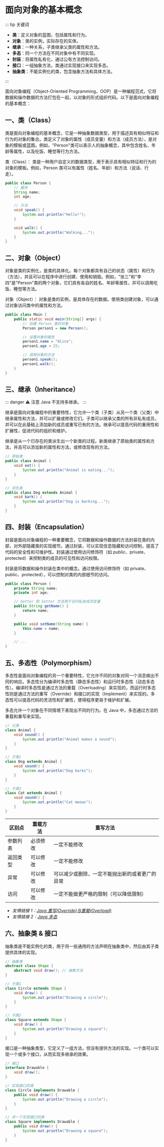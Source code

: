 # 面向对象的基本概念

::: tip 关键词

- **类**：定义对象的蓝图，包括属性和行为。
- **对象**：类的实例，实际存在的实体。
- **继承**：一种关系，子类继承父类的属性和方法。
- **多态**：同一个方法在不同对象中有不同实现。
- **封装**：将属性私有化，通过公有方法控制访问。
- **接口**：一组抽象方法，类通过实现接口来实现多态。
- **抽象类**：不能实例化的类，包含抽象方法和具体方法。

:::

面向对象编程（Object-Oriented Programming，OOP）是一种编程范式，它将数据和操作数据的方法打包在一起，以对象的形式组织代码。以下是面向对象编程的基本概念：

## 一、类（Class）

类是面向对象编程的基本概念，它是一种抽象数据类型，用于描述具有相似特征和行为的对象的集合。类定义了对象的属性（成员变量）和方法（成员方法），是对象的模板或蓝图。例如，"Person"类可以表示人的抽象概念，其中包含姓名、年龄等属性，以及吃饭、睡觉等行为方法。

类（Class）： 类是一种用户自定义的数据类型，用于表示具有相似特征和行为的对象的模板。例如，Person 类可以有属性（姓名、年龄）和方法（说话、行走）。

```java
public class Person {
    // 属性
    String name;
    int age;

    // 方法
    void speak() {
        System.out.println("Hello!");
    }

    void walk() {
        System.out.println("Walking...");
    }
}
```

## 二、对象（Object）

对象是类的实例化，是类的具体化。每个对象都具有自己的状态（属性）和行为（方法），并且可以在程序中进行创建、使用和销毁。例如，"张三"和"李四"是"Person"类的两个对象，它们具有各自的姓名、年龄等属性，并可以调用吃饭、睡觉等方法。

对象（Object）： 对象是类的实例，是具体存在的数据。使用类创建对象，可以通过对象访问类中的属性和方法。

```java
public class Main {
    public static void main(String[] args) {
        // 创建 Person 类的对象
        Person person1 = new Person();

        // 设置对象的属性
        person1.name = "Alice";
        person1.age = 25;

        // 调用对象的方法
        person1.speak();
        person1.walk();
    }
}
```

## 三、继承（Inheritance）

::: danger ⚠️ 注意
Java 不支持多继承。
:::

继承是面向对象编程中的重要特性，它允许一个类（子类）从另一个类（父类）中继承属性和方法，并可以扩展或修改它们。子类可以继承父类的所有非私有成员，并可以在此基础上添加新的成员或重写已有的方法。继承可以提高代码的重用性和扩展性，促进代码的组织和维护。

继承是从一个已存在的类派生出一个新类的过程。新类继承了原始类的属性和方法，并且可以添加新的属性和方法，或修改现有的方法。

```java
// 原始类
public class Animal {
    void eat() {
        System.out.println("Animal is eating...");
    }
}

// 派生类
public class Dog extends Animal {
    void bark() {
        System.out.println("Dog is barking...");
    }
}
```

## 四、封装（Encapsulation）

封装是面向对象编程的一种重要概念，它将数据和操作数据的方法封装在类的内部，对外部隐藏类的实现细节。通过封装，可以实现信息隐藏和访问控制，提高了代码的安全性和可维护性。封装通过使用访问修饰符（如 public、private、protected）来控制类的成员的可见性和访问权限。

封装是将数据和操作封装在类中的概念。通过使用访问修饰符（如 private、public、protected），可以控制对类的内部细节的访问。

```java
public class Person {
    private String name;
    private int age;

    // Getter 和 Setter 方法用于访问私有成员变量
    public String getName() {
        return name;
    }

    public void setName(String name) {
        this.name = name;
    }

    // ...
}
```

## 五、多态性（Polymorphism）

多态性是面向对象编程的另一个重要特性，它允许不同的对象对同一个消息做出不同的响应。多态性分为编译时多态性（静态多态性）和运行时多态性（动态多态性）。编译时多态性是通过方法的重载（Overloading）来实现的，而运行时多态性则是通过方法的重写（Override）和接口的实现（Implement）来实现的。多态性可以提高代码的灵活性和扩展性，使得程序更易于维护和扩展。

多态允许一个对象在不同情境下表现出不同的行为。在 Java 中，多态通过方法的重载和重写来实现。

```java
// 父类
class Animal {
    void sound() {
        System.out.println("Animal makes a sound");
    }
}

// 子类1
class Dog extends Animal {
    void sound() {
        System.out.println("Dog barks");
    }
}

// 子类2
class Cat extends Animal {
    void sound() {
        System.out.println("Cat meows");
    }
}
```

| 区别点   | 重载方法 | 重写方法                                       |
| -------- | -------- | ---------------------------------------------- |
| 参数列表 | 必须修改 | 一定不能修改                                   |
| 返回类型 | 可以修改 | 一定不能修改                                   |
| 异常     | 可以修改 | 可以减少或删除，一定不能抛出新的或者更广的异常 |
| 访问     | 可以修改 | 一定不能做更严格的限制（可以降低限制）         |

- _友情链接 1：[Java 重写(Override)与重载(Overload)](https://www.runoob.com/java/java-override-overload.html)_
- _友情链接 2：[Java 多态](https://www.runoob.com/java/java-polymorphism.html)_

## 六、抽象类 & 接口

抽象类是不能实例化的类，用于将一些通用的方法声明在抽象类中，然后由其子类提供具体的实现。

```java
// 抽象类
abstract class Shape {
    abstract void draw(); // 抽象方法
}

// 子类1
class Circle extends Shape {
    void draw() {
        System.out.println("Drawing a circle");
    }
}

// 子类2
class Square extends Shape {
    void draw() {
        System.out.println("Drawing a square");
    }
}
```

接口是一种抽象类型，它定义了一组方法，但没有提供方法的实现。一个类可以实现一个或多个接口，从而实现多继承的效果。

```java
// 接口
interface Drawable {
    void draw();
}

// 实现接口的类
class Circle implements Drawable {
    public void draw() {
        System.out.println("Drawing a circle");
    }
}

// 另一个实现接口的类
class Square implements Drawable {
    public void draw() {
        System.out.println("Drawing a square");
    }
}
```
